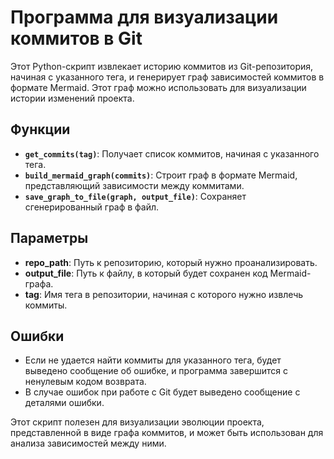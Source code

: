 # Программа для визуализации коммитов в Git

Этот Python-скрипт извлекает историю коммитов из Git-репозитория, начиная с указанного тега, и генерирует граф зависимостей коммитов в формате Mermaid. Этот граф можно использовать для визуализации истории изменений проекта.

## Функции

- **`get_commits(tag)`**: Получает список коммитов, начиная с указанного тега.
- **`build_mermaid_graph(commits)`**: Строит граф в формате Mermaid, представляющий зависимости между коммитами.
- **`save_graph_to_file(graph, output_file)`**: Сохраняет сгенерированный граф в файл.

## Параметры

- **repo_path**: Путь к репозиторию, который нужно проанализировать.
- **output_file**: Путь к файлу, в который будет сохранен код Mermaid-графа.
- **tag**: Имя тега в репозитории, начиная с которого нужно извлечь коммиты.

## Ошибки

- Если не удается найти коммиты для указанного тега, будет выведено сообщение об ошибке, и программа завершится с ненулевым кодом возврата.
- В случае ошибок при работе с Git будет выведено сообщение с деталями ошибки.

Этот скрипт полезен для визуализации эволюции проекта, представленной в виде графа коммитов, и может быть использован для анализа зависимостей между ними.